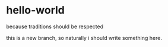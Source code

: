 # hello-world
because traditions should be respected

this is a new branch, so naturally i should write something here.
